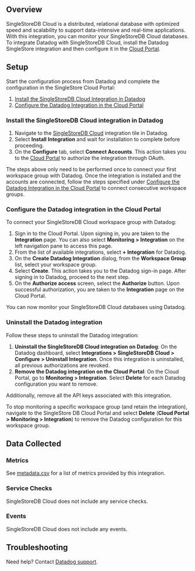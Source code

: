 ## Overview

SingleStoreDB Cloud is a distributed, relational database with optimized speed and scalability to support data-intensive and real-time applications. With this integration, you can monitor your SingleStoreDB Cloud databases. To integrate Datadog with SingleStoreDB Cloud, install the Datadog SingleStore integration and then configure it in the [Cloud Portal][1]. 

## Setup

Start the configuration process from Datadog and complete the configuration in the SingleStore Cloud Portal:

1. [Install the SingleStoreDB Cloud Integration in Datadog](#install-the-singlestoredb-cloud-integration-in-datadog)
2. [Configure the Datadog Integration in the Cloud Portal](#configure-the-datadog-integration-in-the-cloud-portal)

### Install the SingleStoreDB Cloud integration in Datadog

1. Navigate to the [SingleStoreDB Cloud][4] integration tile in Datadog.
3. Select **Install Integration** and wait for installation to complete before proceeding.
4. On the **Configure** tab, select **Connect Accounts**. This action takes you to the [Cloud Portal][1] to authorize the integration through OAuth.

The steps above only need to be performed once to connect your first workspace group with Datadog. Once the integration is installed and the accounts are connected, follow the steps specified under [Configure the Datadog Integration in the Cloud Portal](#configure-the-datadog-integration-in-the-cloud-portal) to connect consecutive workspace groups. 

### Configure the Datadog integration in the Cloud Portal

To connect your SingleStoreDB Cloud workspace group with Datadog:

1. Sign in to the Cloud Portal. Upon signing in, you are taken to the **Integration** page. You can also select **Monitoring > Integration** on the left navigation pane to access this page.
2. From the list of available integrations, select **+ Integration** for Datadog.
3. On the **Create Datadog Integration** dialog, from the **Workspace Group** list, select your workspace group.
4. Select **Create**. This action takes you to the Datadog sign-in page. After signing in to Datadog, proceed to the next step.
5. On the **Authorize access** screen, select the **Authorize** button. Upon successful authorization, you are taken to the **Integration** page on the Cloud Portal. 

You can now monitor your SingleStoreDB Cloud databases using Datadog.

### Uninstall the Datadog integration

Follow these steps to uninstall the Datadog integration:

1. **Uninstall the SingleStoreDB Cloud integration on Datadog**: On the Datadog dashboard, select **Integrations > SingleStoreDB Cloud > Configure > Uninstall Integration**. Once this integration is uninstalled, all previous authorizations are revoked.
2. **Remove the Datadog integration on the Cloud Portal**: On the Cloud Portal, go to **Monitoring > Integration**. Select **Delete** for each Datadog configuration you want to remove. 

Additionally, remove all the API keys associated with this integration.

To stop monitoring a specific workspace group (and retain the integration), navigate to the SingleStore DB Cloud Portal and select **Delete** (**Cloud Portal > Monitoring > Integration**) to remove the Datadog configuration for this workspace group.

## Data Collected

### Metrics

See [metadata.csv][2] for a list of metrics provided by this integration.

### Service Checks

SingleStoreDB Cloud does not include any service checks. 

### Events

SingleStoreDB Cloud does not include any events. 

## Troubleshooting

Need help? Contact [Datadog support][3].

[1]: https://portal.singlestore.com
[2]: https://github.com/DataDog/integrations-extras/blob/master/singlestoredb_cloud/metadata.csv
[3]: https://docs.datadoghq.com/help/
[4]: https://app.datadoghq.com/integrations/singlestoredb-cloud

